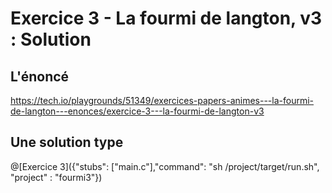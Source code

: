 # Exercice 3 - La fourmi de langton, v3 : Solution

## L'énoncé

https://tech.io/playgrounds/51349/exercices-papers-animes---la-fourmi-de-langton---enonces/exercice-3---la-fourmi-de-langton-v3

## Une solution type

@[Exercice 3]({"stubs": ["main.c"],"command": "sh /project/target/run.sh", "project" : "fourmi3"})
